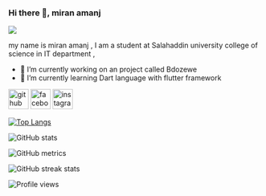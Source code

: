 ### Hi there 👋, miran amanj 
![](https://imgs.search.brave.com/1-aU87-736tkSswGc3wgrQJS57arqdEBSE3HCi-fLfg/rs:fit:1200:800:1/g:ce/aHR0cHM6Ly9pLnBp/bmltZy5jb20vb3Jp/Z2luYWxzL2VkL2U1/LzgxL2VkZTU4MTk2/N2M3MjM3NzhkNTMz/MjcxN2FjNTZlMGM3/LnBuZw)

my name is miran amanj , I am a student at Salahaddin university college of science in IT department , 

- 🔭 I’m currently working on an project called Bdozewe 
- 🌱 I’m currently learning Dart language with flutter framework 


[<img src='https://cdn.jsdelivr.net/npm/simple-icons@3.0.1/icons/github.svg' alt='github' height='40'>](https://github.com/miran18-prog)  [<img src='https://cdn.jsdelivr.net/npm/simple-icons@3.0.1/icons/facebook.svg' alt='facebook' height='40'>](https://www.facebook.com/miran.amanj.17)  [<img src='https://cdn.jsdelivr.net/npm/simple-icons@3.0.1/icons/instagram.svg' alt='instagram' height='40'>](https://www.instagram.com/miran.xoshnaw/)  

[![Top Langs](https://github-readme-stats.vercel.app/api/top-langs/?username=miran18-prog)](https://github.com/anuraghazra/github-readme-stats)

![GitHub stats](https://github-readme-stats.vercel.app/api?username=miran18-prog&show_icons=true)  

![GitHub metrics](https://metrics.lecoq.io/miran18-prog)  

![GitHub streak stats](https://github-readme-streak-stats.herokuapp.com/?user=miran18-prog)  

![Profile views](https://gpvc.arturio.dev/miran18-prog)  
